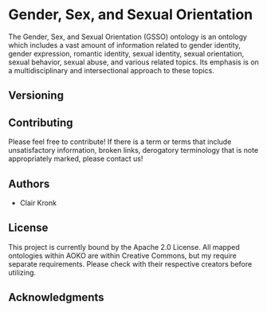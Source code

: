 # Gender, Sex, and Sexual Orientation

The Gender, Sex, and Sexual Orientation (GSSO) ontology is an ontology which includes a vast amount of information related to gender identity, gender expression, romantic identity, sexual identity, sexual orientation, sexual behavior, sexual abuse, and various related topics. Its emphasis is on a multidisciplinary and intersectional approach to these topics.

## Versioning

## Contributing

Please feel free to contribute! If there is a term or terms that include unsatisfactory information, broken links, derogatory terminology that is note appropriately marked, please contact us!

## Authors

* Clair Kronk

## License

This project is currently bound by the Apache 2.0 License. All mapped ontologies within AOKO are within Creative Commons, but my require separate requirements. Please check with their respective creators before utilizing.

## Acknowledgments
